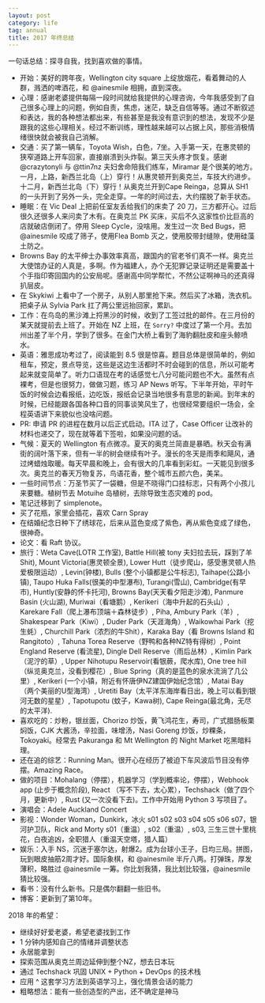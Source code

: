 ```yaml
---
layout: post
category: life
tag: annual
title: 2017 年终总结
---
```


一句话总结：探寻自我，找到喜欢做的事情。

- 开始：美好的跨年夜，Wellington city square 上绽放烟花，看着舞动的人群，溅洒的啤酒花，和 @ainesmile 相拥，直到深夜。
- 心理：感谢老婆提供每隔一段时间就给我提供的心理咨询，今年我感受到了自己很多心理上的问题，例如自责，焦虑，迷茫，缺乏自信等等。通过不断叙述和表达，我的各种想法都出来，有些甚至是我没有意识到的想法，发现不少是跟我的这些心理相关。经过不断训练，理性越来越可以占据上风，那些消极情绪很快就会被我自己消解。
- 交通：买了第一辆车，Toyota Wish，白色，7坐。入手第一天，在惠灵顿的狭窄道路上开车回家，直接崩溃到头炸裂。第三天头疼才恢复。感谢 @crazytonyli 与 @ttin7nz 夫妇舍命陪我们练车，Miramar 是个很美的地方。一月，上路，新西兰北岛（上）穿行！从惠灵顿开到奥克兰，车技大约进步。十二月，新西兰北岛（下）穿行！从奥克兰开到Cape Reinga，总算从 SH1 的一头开到了另外一头，完全走穿。一年的时间过去，大约摆脱了新手状态。
- 睡眠：在 Vic Deal 上把前任室友丢给我们的床卖了 20 刀，三方都开心。过后很久还很多人来问卖了木有。在奥克兰 PK 买床，买后不久这家性价比巨高的店就破店倒闭了。停用 Sleep Cycle，没啥用。发生过一次 Bed Bugs，把 @ainesmile 咬成了筛子，使用Flea Bomb 灭之，使用胶带封缝隙，使用硅藻土防之。
- Browns Bay 的太平绅士办事效率真高，跟国内的官老爷们真不一样。奥克兰大使馆办证的人真是，多啊。作为福建人，办个无犯罪记录证明还是需要盖十个手指印寄回国内的公安局呢。感谢高中同学帮忙，不然公证啊神马的还真得扒层皮。
- 在 Skykiwi 上看中了一个房子，从别人那里抢下来。然后买了冰箱，洗衣机。把桌子从 Sylvia Park 扛了两公里远抬回家，累趴。
- 工作：在鸟岛的黑沙滩上捋黑沙的时候，收到了工签过批的邮件。在三月份的某天就提前去上班了。开始在 NZ 上班，在 `Sorry?` 中度过了第一个月。去加州出差了半个月，学到了很多。在金门大桥上看到了海豹翻肚皮和座头鲸喷水。
- 英语：雅思成功考过了，阅读能到 8.5 很是惊喜。题目总体是很简单的，例如租车，预定，景点导览，这些是这边生活都时不时会碰到的信息，所以可能考起来就变简单了。听力口语现在考的话感觉七八分可能问题也不大。虽然有点裸考，但是也很努力，做做习题，练习 AP News 听写。下半年开始，平时午饭的时候会边看报纸，边吃饭，报纸会记录当地很多有意思的新闻。到年末的时候，已经能跟各国各种口音的同事谈笑风生了，也很经常要组织一场会，全程英语讲下来貌似也没啥问题。
- PR: 申请 PR 的进程在数月以后正式启动。ITA 过了，Case Officer 让改补的材料也递交了，现在就等着下签啦，如果没问题的话。
- 气候：夏天的 Wellington 有点微凉。夏天的奥克兰简直是暴晒。秋天会有满街的阔叶落下来，但有一半的树会继续有叶子。漫长的冬天是雨季和飓风，通过烤蜡烛取暖。每天早晨和晚上，会有很大的几率看到彩虹。一天能见到很多次。奥克兰的春天万物复苏，鸟语花香，整个城市五颜六色，美呆。
- 一些时间节点：万圣节买了一袋糖，但是不晓得门口挂标志，只有两个小孩儿来要糖。植树节去 Motuihe 岛植树，去除导致生态灾难的 pod。
- 笔记迁移到了 simplenote。
- 买了花瓶，家里会插花，喜欢 Carn Spray
- 在结婚纪念日种下了绣球花，后来从蓝色变成了紫色，再从紫色变成了绿色，很神奇。
- 论文：看 Raft 协议。
- 旅行：Weta Cave(LOTR 工作室),  Battle Hill(被 tony 夫妇拉去玩，踩到了羊 Shit), Mount Victoria(惠灵顿全景), Lower Hutt（徒步爬山，感受惠灵顿人热爱极限运动）, Levin(钟楼), Bulls (整个小镇都是公牛标志), Taihape(公路小镇), Taupo Huka Falls(很美的中型瀑布), Turangi(雪山), Cambridge(有早市), Huntly(安静的怀卡托河), Browns Bay(天天看夕阳走沙滩), Panmure Basin (火山湖), Muriwai（看塘鹅）, Kerikeri（海中升起的石头山）, Karekare Fall（爬上瀑布顶端＋森林徒步）, Piha, Ambury Park（羊）, Shakespear Park（Kiwi）, Duder Park（天涯海角）, Waikowhai Park（挖生蚝）, Churchill Park（浓烈的牛Shit），Karaka Bay（看 Browns Island 和 Rangitoto）, Tahuna Torea Reserve（野鸭和各种NZ特有得树）, Point England Reserve (看流星), Dingle Dell Reserve（雨后丛林）, Kimlin Park（泥泞的草）, Upper Nihotupu Reservoir(看银蕨，爬水库), One tree hill（纵览奥克兰，没看到樱花）, Blue Spring（真的是蓝色的泉水流淌了几公里）, Kerikeri (一个小镇，附近有怀唐伊NZ建国伊始纪念馆）, Matai Bay（两个美丽的U型海湾）, Uretiti Bay（太平洋东海岸看日出，晚上可以看到银河无数的星星）, Tapotupotu (蚊子，Kawa树), Cape Reinga(最北角，无尽的太平洋).
- 喜欢吃的：炒粉，银丝面，Chorizo 炒饭，黄飞鸿花生，寿司，广式腊肠板栗焖饭，CJK 大酱汤，辛拉面，味增汤，Nasi Goreng 炒饭，炒粿条，Tokoyaki。经常去 Pakuranga 和 Mt Wellington 的 Night Market 吃黑暗料理。
- 还在追的综艺：Running Man。很开心在经历了被迫下车风波后节目没有停摆。Amazing Race。
- 做的项目：Mohalang（停摆），机器学习（学到概率论，停摆），Webhook app (止步于概念阶段), React （写不下去，太心累），Techshack（做了四个月，更新中）, Rust (又一次没看下去)。工作中开始用 Python 3 写项目了。
- 演唱会：Adele Auckland Concert
- 影视：Wonder Woman，Dunkirk，冰火 s01 s02 s03 s04 s05 s06 s07，银河护卫队，Rick and Morty s01（重温）, s02（重温）, s03, 三生三世十里桃花，白夜追凶，全职猎人（重温天空塔，猎人篇）
- 娱乐：入手 NS，沉迷于塞尔达，射爆2。成为台球小王子，日均三局。拼图，玩到眼皮抽筋2周才好。国际象棋，和 @ainesmile 半斤八两。打弹珠，厚发薄积，略胜过 @ainesmile 一筹。你比划我猜，我比划比较强，@ainesmile 猜比较强。
- 看书：没有什么新书。只是偶尔翻翻一些旧书。
- 博客：更新到了第10年。

2018 年的希望：

* 继续好好爱老婆，希望老婆找到工作
* 1 分钟内感知自己的情绪并调整状态
* 永居能拿到
* 探索范围从奥克兰周边延伸到整个NZ，想去日本玩
* 通过 Techshack 巩固 UNIX + Python + DevOps 的技术栈
* 应用 ^ 这套学习方法到英语学习上，强化情景会话的能力
* 粗略想法：能有一些创造型的产出，还不确定是神马

